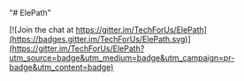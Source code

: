 "# ElePath" 


[![Join the chat at https://gitter.im/TechForUs/ElePath](https://badges.gitter.im/TechForUs/ElePath.svg)](https://gitter.im/TechForUs/ElePath?utm_source=badge&utm_medium=badge&utm_campaign=pr-badge&utm_content=badge)
